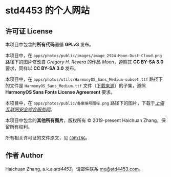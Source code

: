 # std4453 的个人网站

## 许可证 License

本项目中包含的**所有代码**遵循 **GPLv3** 发布。

本项目中，在 `apps/photos/public/images/image_2924-Moon-Dust-Cloud.png` 路径下的图片修改自 _Gregory H. Revera_ 的作品 _Moon_，遵照其 **CC BY-SA 3.0** 要求，同样以 **CC BY-SA 3.0** 发布。

本项目中，在 `apps/photos/utils/HarmonyOS_Sans_Medium-subset.ttf` 路径下的文件是 `HarmonyOS_Sans_Medium.ttf` 文件（[下载来源](https://communityfile-drcn.op.hicloud.com/FileServer/getFile/cmtyPub/011/111/111/0000000000011111111.20221101115044.33201174322571893280998053929524:50531031060425:2800:6DA5B24196810B0861671524221560A081031A0859326AD524B15C316D0AB6F9.zip?needInitFileName=true)）的子集，遵照 **HarmonyOS Sans Fonts License Agreement** 要求。

本项目中，在 `apps/photos/public/备案编号图标.png` 路径下的图片，下载于[_上海互联网安全综合服务网_](https://gaj.sh.gov.cn/wa/)。

本项目中包含的**其他所有图片**，版权所有 &copy; 2019-present Haichuan Zhang，保留所有权利。

所有相关许可证的文件原文，见 [`COPYING`](/COPYING)。

## 作者 Author

Haichuan Zhang, a.k.a _std4453_，请邮件联系 [me@std4453.com](mailto:me@std4453.com)。
